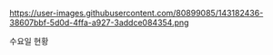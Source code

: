 https://user-images.githubusercontent.com/80899085/143182436-38607bbf-5d0d-4ffa-a927-3addce084354.png

수요일 현황
